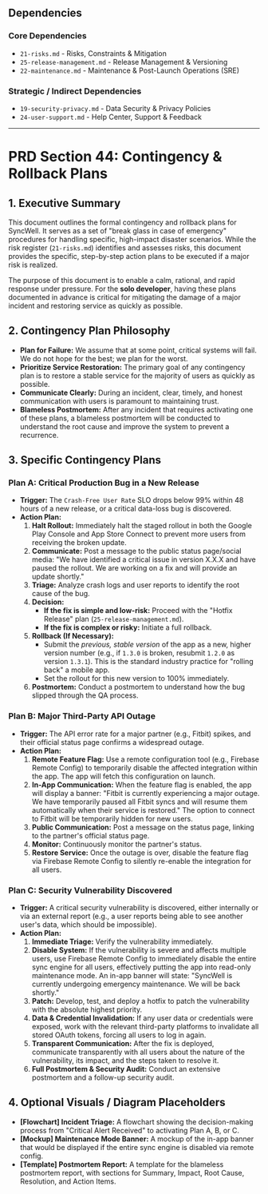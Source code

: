 ## Dependencies

### Core Dependencies
- `21-risks.md` - Risks, Constraints & Mitigation
- `25-release-management.md` - Release Management & Versioning
- `22-maintenance.md` - Maintenance & Post-Launch Operations (SRE)

### Strategic / Indirect Dependencies
- `19-security-privacy.md` - Data Security & Privacy Policies
- `24-user-support.md` - Help Center, Support & Feedback

---

# PRD Section 44: Contingency & Rollback Plans

## 1. Executive Summary

This document outlines the formal contingency and rollback plans for SyncWell. It serves as a set of "break glass in case of emergency" procedures for handling specific, high-impact disaster scenarios. While the risk register (`21-risks.md`) identifies and assesses risks, this document provides the specific, step-by-step action plans to be executed if a major risk is realized.

The purpose of this document is to enable a calm, rational, and rapid response under pressure. For the **solo developer**, having these plans documented in advance is critical for mitigating the damage of a major incident and restoring service as quickly as possible.

## 2. Contingency Plan Philosophy

*   **Plan for Failure:** We assume that at some point, critical systems will fail. We do not hope for the best; we plan for the worst.
*   **Prioritize Service Restoration:** The primary goal of any contingency plan is to restore a stable service for the majority of users as quickly as possible.
*   **Communicate Clearly:** During an incident, clear, timely, and honest communication with users is paramount to maintaining trust.
*   **Blameless Postmortem:** After any incident that requires activating one of these plans, a blameless postmortem will be conducted to understand the root cause and improve the system to prevent a recurrence.

## 3. Specific Contingency Plans

### Plan A: Critical Production Bug in a New Release

*   **Trigger:** The `Crash-Free User Rate` SLO drops below 99% within 48 hours of a new release, or a critical data-loss bug is discovered.
*   **Action Plan:**
    1.  **Halt Rollout:** Immediately halt the staged rollout in both the Google Play Console and App Store Connect to prevent more users from receiving the broken update.
    2.  **Communicate:** Post a message to the public status page/social media: "We have identified a critical issue in version X.X.X and have paused the rollout. We are working on a fix and will provide an update shortly."
    3.  **Triage:** Analyze crash logs and user reports to identify the root cause of the bug.
    4.  **Decision:**
        *   **If the fix is simple and low-risk:** Proceed with the "Hotfix Release" plan (`25-release-management.md`).
        *   **If the fix is complex or risky:** Initiate a full rollback.
    5.  **Rollback (If Necessary):**
        *   Submit the *previous, stable version* of the app as a new, higher version number (e.g., if `1.3.0` is broken, resubmit `1.2.0` as version `1.3.1`). This is the standard industry practice for "rolling back" a mobile app.
        *   Set the rollout for this new version to 100% immediately.
    6.  **Postmortem:** Conduct a postmortem to understand how the bug slipped through the QA process.

### Plan B: Major Third-Party API Outage

*   **Trigger:** The API error rate for a major partner (e.g., Fitbit) spikes, and their official status page confirms a widespread outage.
*   **Action Plan:**
    1.  **Remote Feature Flag:** Use a remote configuration tool (e.g., Firebase Remote Config) to temporarily disable the affected integration within the app. The app will fetch this configuration on launch.
    2.  **In-App Communication:** When the feature flag is enabled, the app will display a banner: "Fitbit is currently experiencing a major outage. We have temporarily paused all Fitbit syncs and will resume them automatically when their service is restored." The option to connect to Fitbit will be temporarily hidden for new users.
    3.  **Public Communication:** Post a message on the status page, linking to the partner's official status page.
    4.  **Monitor:** Continuously monitor the partner's status.
    5.  **Restore Service:** Once the outage is over, disable the feature flag via Firebase Remote Config to silently re-enable the integration for all users.

### Plan C: Security Vulnerability Discovered

*   **Trigger:** A critical security vulnerability is discovered, either internally or via an external report (e.g., a user reports being able to see another user's data, which should be impossible).
*   **Action Plan:**
    1.  **Immediate Triage:** Verify the vulnerability immediately.
    2.  **Disable System:** If the vulnerability is severe and affects multiple users, use Firebase Remote Config to immediately disable the entire sync engine for all users, effectively putting the app into read-only maintenance mode. An in-app banner will state: "SyncWell is currently undergoing emergency maintenance. We will be back shortly."
    3.  **Patch:** Develop, test, and deploy a hotfix to patch the vulnerability with the absolute highest priority.
    4.  **Data & Credential Invalidation:** If any user data or credentials were exposed, work with the relevant third-party platforms to invalidate all stored OAuth tokens, forcing all users to log in again.
    5.  **Transparent Communication:** After the fix is deployed, communicate transparently with all users about the nature of the vulnerability, its impact, and the steps taken to resolve it.
    6.  **Full Postmortem & Security Audit:** Conduct an extensive postmortem and a follow-up security audit.

## 4. Optional Visuals / Diagram Placeholders
*   **[Flowchart] Incident Triage:** A flowchart showing the decision-making process from "Critical Alert Received" to activating Plan A, B, or C.
*   **[Mockup] Maintenance Mode Banner:** A mockup of the in-app banner that would be displayed if the entire sync engine is disabled via remote config.
*   **[Template] Postmortem Report:** A template for the blameless postmortem report, with sections for Summary, Impact, Root Cause, Resolution, and Action Items.
